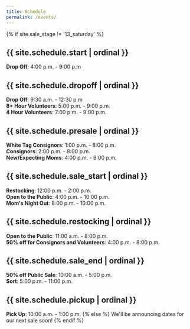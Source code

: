 ```yaml
---
title: Schedule
permalink: /events/
---
```


{% if site.sale_stage != '13_saturday' %}
## {{ site.schedule.start | ordinal }}

**Drop Off**: 4:00 p.m. - 9:00 p.m

## {{ site.schedule.dropoff | ordinal }}

**Drop Off**: 9:30 a.m. - 12:30 p.m  
**8+ Hour Volunteers**: 5:00 p.m. - 9:00 p.m.  
**4 Hour Volunteers**: 7:00 p.m. - 9:00 p.m.

## {{ site.schedule.presale | ordinal }}

**White Tag Consignors**: 1:00 p.m. - 8:00 p.m.  
**Consignors**: 2:00 p.m. - 8:00 p.m.  
**New/Expecting Moms**: 4:00 p.m. - 8:00 p.m.

## {{ site.schedule.sale_start | ordinal }}

**Restocking**: 12:00 p.m. - 2:00 p.m.  
**Open to the Public**: 4:00 p.m. - 10:00 p.m.  
**Mom's Night Out**: 8:00 p.m. - 10:00 p.m.

## {{ site.schedule.restocking | ordinal }}

**Open to the Public**: 11:00 a.m. - 8:00 p.m.  
**50% off for Consignors and Volunteers**: 4:00 p.m. - 8:00 p.m.

## {{ site.schedule.sale_end | ordinal }}

**50% off Public Sale**: 10:00 a.m. - 5:00 p.m.  
**Sort**: 5:00 p.m. - 11:00 p.m.

## {{ site.schedule.pickup | ordinal }}

**Pick Up**: 10:00 a.m. - 1:00 p.m.
{% else %}
We'll be announcing dates for our next sale soon!
{% endif %}
